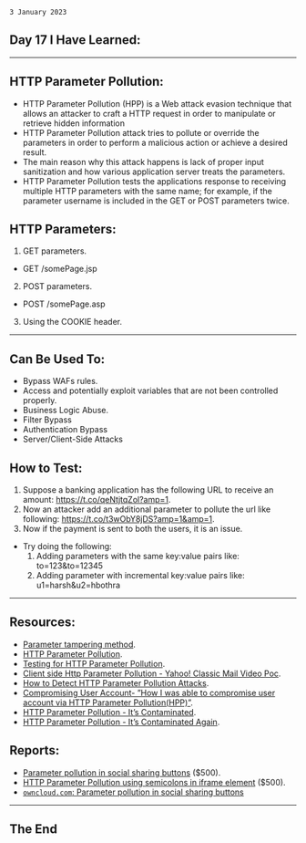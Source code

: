 `3 January 2023`
## **Day 17 I Have Learned**:
***
## **HTTP Parameter Pollution**:
- HTTP Parameter Pollution (HPP) is a Web attack evasion technique that allows an attacker to craft a HTTP request in order to manipulate or retrieve hidden information
- HTTP Parameter Pollution attack tries to pollute or override the parameters in order to perform a malicious action or achieve a desired result.
- The main reason why this attack happens is lack of proper input sanitization and how various application server treats the parameters. 
- HTTP Parameter Pollution tests the applications response to receiving multiple HTTP parameters with the same name; for example, if the parameter username is included in the GET or POST parameters twice.
## **HTTP Parameters**:
1. GET parameters.
- GET /somePage.jsp
2. POST parameters.
- POST /somePage.asp 
3. Using the COOKIE header.
***
## **Can Be Used To**:
- Bypass WAFs rules.
- Access and potentially exploit variables that are not been controlled properly.
- Business Logic Abuse.
- Filter Bypass
- Authentication Bypass
- Server/Client-Side Attacks
## **How to Test**:
1. Suppose a banking application has the following URL to receive an amount: https://t.co/qeNtjtqZol?amp=1.
2. Now an attacker add an additional parameter to pollute the url like following: https://t.co/t3wObY8jDS?amp=1&amp=1.
3. Now if the payment is sent to both the users, it is an issue.
- Try doing the following:
  1. Adding parameters with the same key:value pairs like: to=123&to=12345
  2. Adding parameter with incremental key:value pairs like: u1=harsh&u2=hbothra
***
## **Resources**:
- [Parameter tampering method](https://medium.com/geekculture/http-parameter-pollution-981af7894c6e).
- [HTTP Parameter Pollution](https://www.imperva.com/learn/application-security/http-parameter-pollution/).
- [Testing for HTTP Parameter Pollution](https://owasp.org/www-project-web-security-testing-guide/latest/4-Web_Application_Security_Testing/07-Input_Validation_Testing/04-Testing_for_HTTP_Parameter_Pollution).
- [Client side Http Parameter Pollution - Yahoo! Classic Mail Video Poc](https://blog.mindedsecurity.com/2009/05/client-side-http-parameter-pollution.html).
- [How to Detect HTTP Parameter Pollution Attacks](https://www.acunetix.com/blog/whitepaper-http-parameter-pollution/).
- [Compromising User Account- ”How I was able to compromise user account via HTTP Parameter Pollution(HPP)”](https://logicbomb.medium.com/bugbounty-compromising-user-account-how-i-was-able-to-compromise-user-account-via-http-4288068b901f).
- [HTTP Parameter Pollution - It’s Contaminated](https://shahjerry33.medium.com/http-parameter-pollution-its-contaminated-85edc0805654).
- [HTTP Parameter Pollution - It’s Contaminated Again](https://shahjerry33.medium.com/http-parameter-pollution-its-contaminated-again-95c75b0295e1).
## **Reports**:
- [Parameter pollution in social sharing buttons](https://hackerone.com/reports/105953) ($500).
- [HTTP Parameter Pollution using semicolons in iframe element](https://hackerone.com/reports/298265) ($500).
- [`owncloud.com`: Parameter pollution in social sharing buttons](https://hackerone.com/reports/106024)

***
## **The End**
